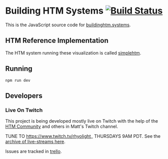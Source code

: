 # Building HTM Systems [![Build Status](https://travis-ci.org/htm-community/building-htm-systems.svg?branch=master)](https://travis-ci.org/htm-community/building-htm-systems)

This is the JavaScript source code for [buildinghtm.systems](http://buildinghtm.systems).

## HTM Reference Implementation

The HTM system running these visualization is called [simplehtm](https://github.com/htm-community/simplehtm).

## Running

    npm run dev

## Developers

### Live On Twitch

This project is being developed mostly live on Twitch with the help of the [HTM Community](https://discourse.numenta.org/categories) and others in Matt's Twitch channel.

TUNE TO https://www.twitch.tv/rhyolight_ THURSDAYS 9AM PDT. See the [archive of live-streams here](https://www.youtube.com/watch?v=vRSh3ceP6xE&list=PL3yXMgtrZmDr6hlnTDmsG4GFMv2htzArt).

Issues are tracked in [trello](https://trello.com/b/iOG0iEnT/building-htm-systems).
